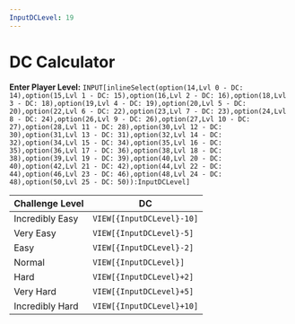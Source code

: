 ```yaml
---
InputDCLevel: 19
---
```


# DC Calculator

**Enter Player Level:** `INPUT[inlineSelect(option(14,Lvl 0 - DC: 14),option(15,Lvl 1 - DC: 15),option(16,Lvl 2 - DC: 16),option(18,Lvl 3 - DC: 18),option(19,Lvl 4 - DC: 19),option(20,Lvl 5 - DC: 20),option(22,Lvl 6 - DC: 22),option(23,Lvl 7 - DC: 23),option(24,Lvl 8 - DC: 24),option(26,Lvl 9 - DC: 26),option(27,Lvl 10 - DC: 27),option(28,Lvl 11 - DC: 28),option(30,Lvl 12 - DC: 30),option(31,Lvl 13 - DC: 31),option(32,Lvl 14 - DC: 32),option(34,Lvl 15 - DC: 34),option(35,Lvl 16 - DC: 35),option(36,Lvl 17 - DC: 36),option(38,Lvl 18 - DC: 38),option(39,Lvl 19 - DC: 39),option(40,Lvl 20 - DC: 40),option(42,Lvl 21 - DC: 42),option(44,Lvl 22 - DC: 44),option(46,Lvl 23 - DC: 46),option(48,Lvl 24 - DC: 48),option(50,Lvl 25 - DC: 50)):InputDCLevel]`

| Challenge Level | DC                        |
| --------------- | ------------------------- |
| Incredibly Easy | `VIEW[{InputDCLevel}-10]` |
| Very Easy       | `VIEW[{InputDCLevel}-5]`  |
| Easy            | `VIEW[{InputDCLevel}-2]`  | 
| Normal          | `VIEW[{InputDCLevel}]`    |
| Hard            | `VIEW[{InputDCLevel}+2]`  |
| Very Hard       | `VIEW[{InputDCLevel}+5]`  |
| Incredibly Hard | `VIEW[{InputDCLevel}+10]` |
